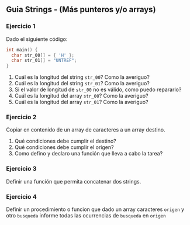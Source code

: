 ## Guia Strings - (Más punteros y/o arrays)

### Ejercicio 1

Dado el siguiente código:

```c
int main() {
  char str_00[] = { 'H' };
  char str_01[] = "UNTREF";
}
```

1. Cuál es la longitud del string ```str_00```? Como la averiguo? 
2. Cuál es la longitud del string ```str_01```? Como la averiguo? 
3. Si el valor de longitud de ```str_00``` no es válido, como puedo repararlo?
4. Cuál es la longitud del array ```str_00```? Como la averiguo? 
5. Cuál es la longitud del array ```str_01```? Como la averiguo? 

### Ejercicio 2

Copiar en contenido de un array de caracteres a un array destino.

1. Qué condiciones debe cumplir el destino?
2. Qué condiciones debe cumplir el origen?
3. Como defino y declaro una función que lleva a cabo la tarea?

### Ejercicio 3

Definir una función que permita concatenar dos strings.

### Ejercicio 4

Definir un procedimiento o funcion que dado un array caracteres ```origen``` y otro ```busqueda``` informe todas las ocurrencias de ```busqueda``` en ```origen```
